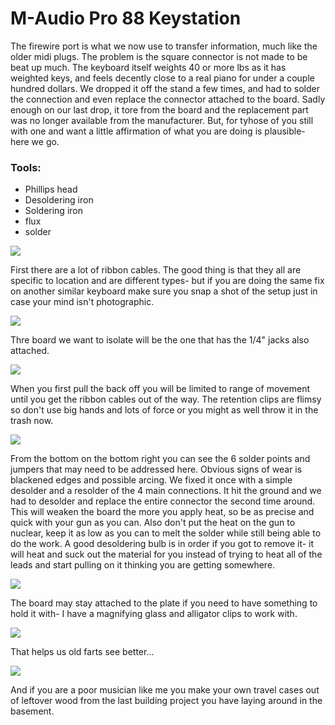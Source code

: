 # M-Audio Pro 88 Keystation
The firewire port is what we now use to transfer information, much like the older midi plugs. The problem is the square connector is not made to be beat up much. The keyboard itself weights 40 or more lbs as it has weighted keys, and feels decently close to a real piano for under a couple hundred dollars. We dropped it off the stand a few times, and had to solder the connection and even replace the connector attached to the board. Sadly enough on our last drop, it tore from the board and the replacement part was no longer available from the manufacturer. But, for tyhose of you still with one and want a little affirmation of what you are doing is plausible- here we go.

### Tools:
* Phillips head
* Desoldering iron
* Soldering iron
* flux
* solder

<img src="./images/20190913_080026.jpg">

First there are a lot of ribbon cables. The good thing is that they all are specific to location and are different types- but if you are doing the same fix on another similar keyboard make sure you snap a shot of the setup just in case your mind isn't photographic. 

<img src="./images/20180906_123015.jpg">

Thre board we want to isolate will be the one that has the 1/4" jacks also attached.

<img src="./images/20180906_121411.jpg">

When you first pull the back off you will be limited to range of movement until you get the ribbon cables out of the way. The retention clips are flimsy so don't use big hands and lots of force or you might as well throw it in the trash now.

<img src="./images/20180906_122930.jpg">

From the bottom on the bottom right you can see the 6 solder points and jumpers that may need to be addressed here. Obvious signs of wear is blackened edges and possible arcing. We fixed it once with a simple desolder and a resolder of the 4 main connections. It hit the ground and we had to desolder and replace the entire connector the second time around. This will weaken the board the more you apply heat, so be as precise and quick with your gun as you can. Also don't put the heat on the gun to nuclear, keep it as low as you can to melt the solder while still being able to do the work. A good desoldering bulb is in order if you got to remove it- it will heat and suck out the material for you instead of trying to heat all of the leads and start pulling on it thinking you are getting somewhere.

<img src="./images/20190913_080059.jpg">

The board may stay attached to the plate if you need to have something to hold it with- I have a magnifying glass and alligator clips to work with. 

<img src="./images/20181220_191201.jpg">

That helps us old farts see better...

<img src="./images/20190913_080143.jpg">

And if you are a poor musician like me you make your own travel cases out of leftover wood from the last building project you have laying around in the basement.

